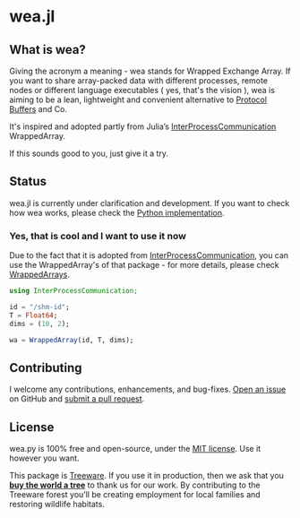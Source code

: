 # wea.jl

## What is wea?

Giving the acronym a meaning - wea stands for Wrapped Exchange Array. If you want to share array-packed data with different processes, remote nodes or different language executables ( yes, that's the vision ), wea is aiming to be a lean, lightweight and convenient alternative to [Protocol Buffers](https://developers.google.com/protocol-buffers) and Co.

It's inspired and adopted partly from Julia’s [InterProcessCommunication](https://github.com/emmt/InterProcessCommunication.jl) WrappedArray.

If this sounds good to you, just give it a try.

## Status

wea.jl is currently under clarification and development. If you want to check how wea works, please check the [Python implementation](https://github.com/casabre/wea.py).

### Yes, that is cool and I want to use it now

Due to the fact that it is adopted from [InterProcessCommunication](https://github.com/emmt/InterProcessCommunication.jl), you can use the WrappedArray's of that package - for more details, please check [WrappedArrays](https://emmt.github.io/InterProcessCommunication.jl/dev/reference/#Wrapped-arrays-1).

```julia
using InterProcessCommunication;

id = "/shm-id";
T = Float64;
dims = (10, 2);

wa = WrappedArray(id, T, dims);
```

## Contributing

I welcome any contributions, enhancements, and bug-fixes.  [Open an issue](https://github.com/casabre/wea.jl/issues) on GitHub and [submit a pull request](https://github.com/casabre/wea.jl/pulls).

## License

wea.py is 100% free and open-source, under the [MIT license](LICENSE). Use it however you want.

This package is [Treeware](http://treeware.earth). If you use it in production, then we ask that you [**buy the world a tree**](https://plant.treeware.earth/casabre/wea.jl) to thank us for our work. By contributing to the Treeware forest you’ll be creating employment for local families and restoring wildlife habitats.
